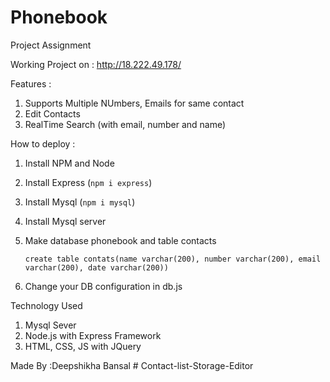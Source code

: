 # Phonebook
Project Assignment

Working Project on : http://18.222.49.178/

Features : 
1. Supports Multiple NUmbers, Emails for same contact
2. Edit Contacts
3. RealTime Search (with email, number and name)

How to deploy :
1. Install NPM and Node
2. Install Express (`npm i express`)
3. Install Mysql (`npm i mysql`)
4. Install Mysql server 
5.  Make database phonebook and table contacts
  
       `create table contats(name varchar(200), number varchar(200), email varchar(200), date varchar(200))`

6. Change your DB configuration in db.js
  

Technology Used
1. Mysql Sever
2. Node.js with Express Framework
3. HTML, CSS, JS with JQuery


Made By :Deepshikha Bansal
#   C o n t a c t - l i s t - S t o r a g e - E d i t o r  
 